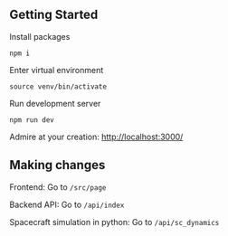 
## Getting Started

Install packages

```
npm i 
```

Enter virtual environment

```
source venv/bin/activate
```

Run development server

```
npm run dev
```

Admire at your creation:
<http://localhost:3000/>

## Making changes

Frontend:
Go to `/src/page`

Backend API:
Go to `/api/index`

Spacecraft simulation in python:
Go to `/api/sc_dynamics`
